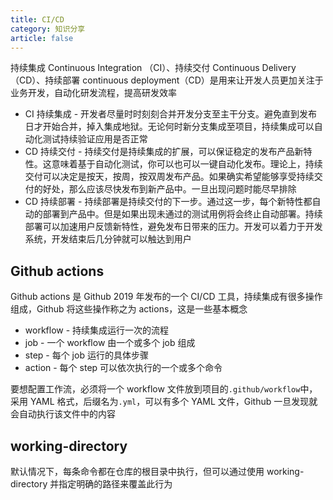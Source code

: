 ```yaml
---
title: CI/CD
category: 知识分享
article: false
---
```


持续集成 Continuous Integration （CI）、持续交付 Continuous Delivery（CD）、持续部署 continuous deployment（CD）是用来让开发人员更加关注于业务开发，自动化研发流程，提高研发效率

+ CI 持续集成 - 开发者尽量时时刻刻合并开发分支至主干分支。避免直到发布日才开始合并，掉入集成地狱。无论何时新分支集成至项目，持续集成可以自动化测试持续验证应用是否正常
+ CD 持续交付 - 持续交付是持续集成的扩展，可以保证稳定的发布产品新特性。这意味着基于自动化测试，你可以也可以一键自动化发布。理论上，持续交付可以决定是按天，按周，按双周发布产品。如果确实希望能够享受持续交付的好处，那么应该尽快发布到新产品中。一旦出现问题时能尽早排除
+ CD 持续部署 - 持续部署是持续交付的下一步。通过这一步，每个新特性都自动的部署到产品中。但是如果出现未通过的测试用例将会终止自动部署。持续部署可以加速用户反馈新特性，避免发布日带来的压力。开发可以着力于开发系统，开发结束后几分钟就可以触达到用户

## Github actions

Github actions 是 Github 2019 年发布的一个 CI/CD 工具，持续集成有很多操作组成，Github 将这些操作称之为 actions，这是一些基本概念

+ workflow - 持续集成运行一次的流程
+ job - 一个 workflow 由一个或多个 job 组成
+ step - 每个 job 运行的具体步骤
+ action - 每个 step 可以依次执行的一个或多个命令

要想配置工作流，必须将一个 workflow 文件放到项目的`.github/workflow`中，采用 YAML 格式，后缀名为`.yml`，可以有多个 YAML 文件，Github 一旦发现就会自动执行该文件中的内容

## working-directory

默认情况下，每条命令都在仓库的根目录中执行，但可以通过使用 working-directory 并指定明确的路径来覆盖此行为
